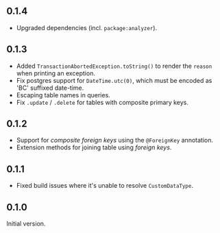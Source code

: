 ## 0.1.4
 * Upgraded dependencies (incl. `package:analyzer`).

## 0.1.3
 * Added `TransactionAbortedException.toString()` to render the `reason` when
   printing an exception.
 * Fix postgres support for `DateTime.utc(0)`, which must be encoded as 'BC'
   suffixed date-time.
 * Escaping table names in queries.
 * Fix `.update` / `.delete` for tables with composite primary keys.

## 0.1.2
 * Support for _composite foreign keys_ using the `@ForeignKey` annotation.
 * Extension methods for joining table using _foreign keys_.

## 0.1.1
 * Fixed build issues where it's unable to resolve `CustomDataType`.

## 0.1.0

Initial version.
